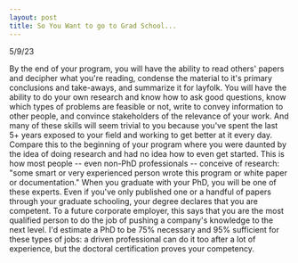 ```yaml
---
layout: post
title: So You Want to go to Grad School...
---
```


5/9/23

By the end of your program, you will have the ability to read others' papers and decipher what you're reading, condense the material to it's primary conclusions and take-aways, and summarize it for layfolk. You will have the ability to do your own research and know how to ask good questions, know which types of problems are feasible or not, write to convey information to other people, and convince stakeholders of the relevance of your work. And many of these skills will seem trivial to you because you've spent the last 5+ years exposed to your field and working to get better at it every day. Compare this to the beginning of your program where you were daunted by the idea of doing research and had no idea how to even get started. This is how most people -- even non-PhD professionals -- conceive of research: "some smart or very experienced person wrote this program or white paper or documentation." When you graduate with your PhD, you will be one of these experts. Even if you've only published one or a handful of papers through your graduate schooling, your degree declares that you are competent. To a future corporate employer, this says that you are the most qualified person to do the job of pushing a company's knowledge to the next level. I'd estimate a PhD to be 75% necessary and 95% sufficient for these types of jobs: a driven professional can do it too after a lot of experience, but the doctoral certification proves your competency.















